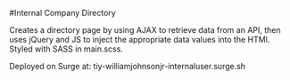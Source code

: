 #Internal Company Directory

Creates a directory page by using AJAX to retrieve data from an API, then uses jQuery
and JS to inject the appropriate data values into the HTMl. Styled with SASS in main.scss.

Deployed on Surge at: tiy-williamjohnsonjr-internaluser.surge.sh